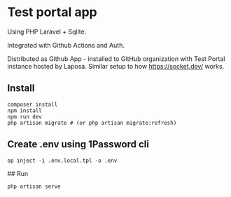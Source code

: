 # Test portal app

Using PHP Laravel + Sqlite.

Integrated with Github Actions and Auth.

Distributed as Github App - installed to GitHub organization with Test Portal instance hosted by Laposa. Similar setup to how https://socket.dev/ works.

## Install
```
composer install
npm install
npm run dev
php artisan migrate # (or php artisan migrate:refresh)
```

## Create .env using 1Password cli
```
op inject -i .env.local.tpl -o .env
```

## Run
```
php artisan serve
```
